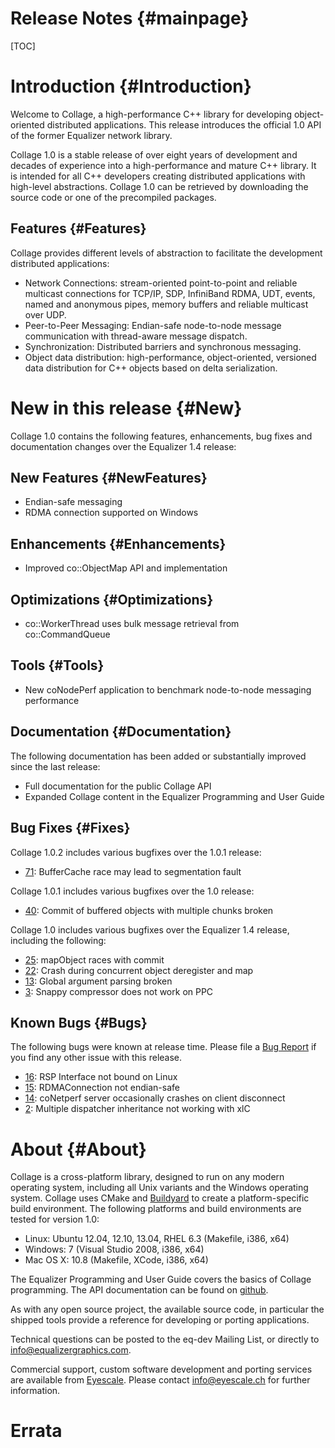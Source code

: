 Release Notes {#mainpage}
============

[TOC]

# Introduction {#Introduction}

Welcome to Collage, a high-performance C++ library for developing
object-oriented distributed applications. This release introduces the
official 1.0 API of the former Equalizer network library.

Collage 1.0 is a stable release of over eight years of development and
decades of experience into a high-performance and mature C++ library. It
is intended for all C++ developers creating distributed applications
with high-level abstractions. Collage 1.0 can be retrieved by
downloading the source code or one of the precompiled packages.

## Features {#Features}

Collage provides different levels of abstraction to facilitate the
development distributed applications:

* Network Connections: stream-oriented point-to-point and reliable
  multicast connections for TCP/IP, SDP, InfiniBand RDMA, UDT, events,
  named and anonymous pipes, memory buffers and reliable multicast over
  UDP.
* Peer-to-Peer Messaging: Endian-safe node-to-node message communication
  with thread-aware message dispatch.
* Synchronization: Distributed barriers and synchronous messaging.
* Object data distribution: high-performance, object-oriented, versioned
  data distribution for C++ objects based on delta serialization.

# New in this release {#New}

Collage 1.0 contains the following features, enhancements, bug fixes and
documentation changes over the Equalizer 1.4 release:

## New Features {#NewFeatures}

* Endian-safe messaging
* RDMA connection supported on Windows

## Enhancements {#Enhancements}

* Improved co::ObjectMap API and implementation

## Optimizations {#Optimizations}

* co::WorkerThread uses bulk message retrieval from co::CommandQueue

## Tools {#Tools}

* New coNodePerf application to benchmark node-to-node messaging performance

## Documentation {#Documentation}

The following documentation has been added or substantially improved
since the last release:

* Full documentation for the public Collage API
* Expanded Collage content in the Equalizer Programming and User Guide

## Bug Fixes {#Fixes}

Collage 1.0.2 includes various bugfixes over the 1.0.1 release:

* [71](https://github.com/Eyescale/Collage/issues/71): BufferCache race
  may lead to segmentation fault

Collage 1.0.1 includes various bugfixes over the 1.0 release:

* [40](https://github.com/Eyescale/Collage/issues/40): Commit of
  buffered objects with multiple chunks broken

Collage 1.0 includes various bugfixes over the Equalizer 1.4 release,
including the following:

* [25](https://github.com/Eyescale/Collage/issues/25): mapObject races
  with commit
* [22](https://github.com/Eyescale/Collage/issues/22): Crash during
  concurrent object deregister and map
* [13](https://github.com/Eyescale/Collage/issues/13): Global argument
  parsing broken
* [3](https://github.com/Eyescale/Collage/issues/3): Snappy compressor
  does not work on PPC

## Known Bugs {#Bugs}

The following bugs were known at release time. Please file a [Bug Report](https://github.com/Eyescale/Collage/issues) if you find any other issue with this release.

* [16](https://github.com/Eyescale/Collage/issues/16): RSP Interface not
  bound on Linux
* [15](https://github.com/Eyescale/Collage/issues/15): RDMAConnection
  not endian-safe
* [14](https://github.com/Eyescale/Collage/issues/14): coNetperf server
  occasionally crashes on client disconnect
* [2](https://github.com/Eyescale/Collage/issues/2): Multiple dispatcher
  inheritance not working with xlC

# About {#About}

Collage is a cross-platform library, designed to run on any modern
operating system, including all Unix variants and the Windows operating
system. Collage uses CMake and
[Buildyard](https://github.com/Eyescale/Buildyard) to create a
platform-specific build environment. The following platforms and build
environments are tested for version 1.0:

* Linux: Ubuntu 12.04, 12.10, 13.04, RHEL 6.3 (Makefile, i386, x64)
* Windows: 7 (Visual Studio 2008, i386, x64)
* Mac OS X: 10.8 (Makefile, XCode, i386, x64)

The Equalizer Programming and User Guide covers the basics of Collage
programming. The API documentation can be found on
[github](http://eyescale.github.io/).

As with any open source project, the available source code, in
particular the shipped tools provide a reference for developing or
porting applications.

Technical questions can be posted to the eq-dev Mailing List, or
directly to info@equalizergraphics.com.

Commercial support, custom software development and porting services are
available from [Eyescale](http://www.eyescale.ch). Please contact
[info@eyescale.ch](mailto:info@eyescale.ch?subject=Collage%20support)
for further information.

# Errata
